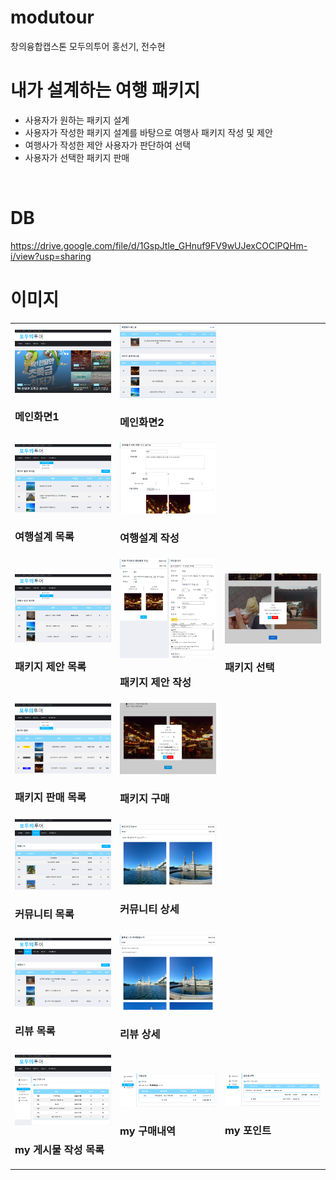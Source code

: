 # modutour
창의융합캡스톤 모두의투어 홍선기, 전수현

# 내가 설계하는 여행 패키지
- 사용자가 원하는 패키지 설계
- 사용자가 작성한 패키지 설계를 바탕으로 여행사 패키지 작성 및 제안
- 여행사가 작성한 제안 사용자가 판단하여 선택
- 사용자가 선택한 패키지 판매
<br>

# DB
https://drive.google.com/file/d/1GspJtle_GHnuf9FV9wUJexCOClPQHm-i/view?usp=sharing
<br>

# 이미지
<table>
  <tr>
    <td>
      <img src="images/main1.png"><h3>메인화면1</h3>
     </td>
    <td>
      <img src="images/main2.png"><h3>메인화면2</h3>
     </td>
  </tr>
    <td>
      <img src="images/planList.png"><h3>여행설계 목록</h3>
     </td>
     <td>
      <img src="images/planWrite.png"><h3>여행설계 작성</h3>
     </td>
  <tr>
    <td>
      <img src="images/suggestList.png"><h3>패키지 제안 목록</h3>
     </td>
     <td>
      <img src="images/suggestWrtie.png"><h3>패키지 제안 작성</h3>
     </td>
     <td>
      <img src="images/select.png"><h3>패키지 선택</h3>
     </td>
  </tr>
  <tr>
    <td>
      <img src="images/sellList.png"><h3>패키지 판매 목록</h3>
     </td>
     <td>
      <img src="images/purchase.png"><h3>패키지 구매</h3>
     </td>
  </tr>
  <tr>
    <td>
      <img src="images/communityList.png"><h3>커뮤니티 목록</h3>
     </td>
     <td>
      <img src="images/communityView.png"><h3>커뮤니티 상세</h3>
     </td>
  </tr>
  <tr>
    <td>
      <img src="images/reviewList.png"><h3>리뷰 목록</h3>
     </td>
     <td>
      <img src="images/reviewView.png"><h3>리뷰 상세</h3>
     </td>
  </tr>
  <tr>
    <td>
      <img src="images/myPageBoardList.png"><h3>my 게시물 작성 목록</h3>
     </td>
     <td>
      <img src="images/myPagePurchase.png"><h3>my 구매내역</h3>
     </td>
     <td>
      <img src="images/myPagePoint.png"><h3>my 포인트</h3>
     </td>
  </tr>
</table>
